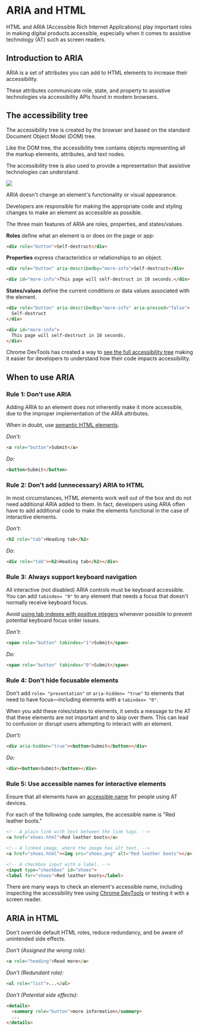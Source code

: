 # ARIA and HTML

HTML and ARIA (Accessible Rich Internet Applications) play important roles in making digital products accessible, especially when it comes to assistive technology (AT) such as screen readers.


## Introduction to ARIA

ARIA is a set of attributes you can add to HTML elements to increase their accessibility.

These attributes communicate role, state, and property to assistive technologies via accessibility APIs found in modern browsers. 


## The accessibility tree

The accessibility tree is created by the browser and based on the standard Document Object Model (DOM) tree.

Like the DOM tree, the accessibility tree contains objects representing all the markup elements, attributes, and text nodes. 

The accessibility tree is also used to provide a representation that assistive technologies can understand.

![](https://web-dev.imgix.net/image/T4FyVKpzu4WKF1kBNvXepbi08t52/G1IWcJBT9tfZq4xCKTqq.jpg?auto=format&w=1150)

ARIA doesn't change an element's functionality or visual appearance.

Developers are responsible for making the appropriate code and styling changes to make an element as accessible as possible.

The three main features of ARIA are roles, properties, and states/values.

**Roles** define what an element is or does on the page or app:

```html
<div role="button">Self-destruct</div>
```

**Properties** express characteristics or relationships to an object.

```html
<div role="button" aria-describedby="more-info">Self-destruct</div>

<div id="more-info">This page will self-destruct in 10 seconds.</div>
```

**States/values** define the current conditions or data values associated with the element.

```html
<div role="button" aria-describedby="more-info" aria-pressed="false">
  Self-destruct
</div>

<div id="more-info">
  This page will self-destruct in 10 seconds.
</div>
```

Chrome DevTools has created a way to [see the full accessibility tree](https://developer.chrome.com/blog/full-accessibility-tree/) making it easier for developers to understand how their code impacts accessibility.


## When to use ARIA

### Rule 1: Don't use ARIA

Adding ARIA to an element does not inherently make it more accessible, due to the improper implementation of the ARIA attributes. 

When in doubt, use [semantic HTML elements](https://web.dev/learn/html/semantic-html/).

*Don't:*

```html
<a role="button">Submit</a>
```

*Do:*

```html
<button>Submit</button>
```


### Rule 2: Don't add (unnecessary) ARIA to HTML #

In most circumstances, HTML elements work well out of the box and do not need additional ARIA added to them. In fact, developers using ARIA often have to add additional code to make the elements functional in the case of interactive elements.

*Don't:*

```html
<h2 role="tab">Heading tab</h2>
```

*Do:*

```html
<div role="tab"><h2>Heading tab</h2></div>
```

### Rule 3: Always support keyboard navigation

All interactive (not disabled) ARIA controls must be keyboard 
accessible. You can add `tabindex= "0"` to any element that needs 
a focus that doesn't normally receive keyboard focus.

Avoid [using tab indexes with positive integers](https://www.scottohara.me/blog/2019/05/25/tabindex.html)
whenever possible to prevent potential keyboard focus order issues.

*Don't:*

```html
<span role="button" tabindex="1">Submit</span>
```

*Do:*

```html
<span role="button" tabindex="0">Submit</span>
```

### Rule 4: Don't hide focusable elements

Don't add `role= "presentation"` or `aria-hidden= "true"` to 
elements that need to have focus&mdash;including elements with a 
`tabindex= "0"`.

When you add these roles/states to elements, it sends a message 
to the AT that these elements are not important and to skip over 
them. This can lead to confusion or disrupt users attempting to 
interact with an element.

*Don't:*

```html
<div aria-hidden="true"><button>Submit</button></div>
```

*Do:*

```html
<div><button>Submit</button></div>
```


### Rule 5: Use accessible names for interactive elements

Ensure that all elements have an [accessible name](https://www.w3.org/TR/accname-1.1/) for people using AT devices.

For each of the following code samples, the accessible name is "Red leather
boots."

```html
<!-- A plain link with text between the link tags. -->
<a href="shoes.html">Red leather boots</a>

<!-- A linked image, where the image has alt text. -->
<a href="shoes.html"><img src="shoes.png" alt="Red leather boots"></a>

<!-- A checkbox input with a label. -->
<input type="checkbox" id="shoes">
<label for="shoes">Red leather boots</label>
```

There are many ways to check an element's accessible name, including inspecting the accessibility tree using [Chrome DevTools](https://developer.chrome.com/blog/full-accessibility-tree/) or testing it with a screen reader.


## ARIA in HTML

Don't override default HTML roles, reduce redundancy, and be aware of unintended side effects.

*Don't (Assigned the wrong role):*

```html
<a role="heading">Read more</a>
```

*Don't (Redundant role):*

```html
<ul role="list">...</ul>
```

*Don't (Potential side effects):*

```html
<details>
  <summary role="button">more information</summary>
  ...
</details>
```